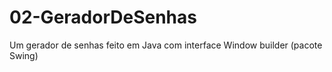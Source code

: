 # 02-GeradorDeSenhas
Um gerador de senhas feito em Java com interface Window builder (pacote Swing)
